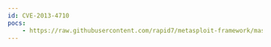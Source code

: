 ```yaml
---
id: CVE-2013-4710
pocs:
    - https://raw.githubusercontent.com/rapid7/metasploit-framework/master/modules/exploits/android/browser/webview_addjavascriptinterface.rb
---
```


